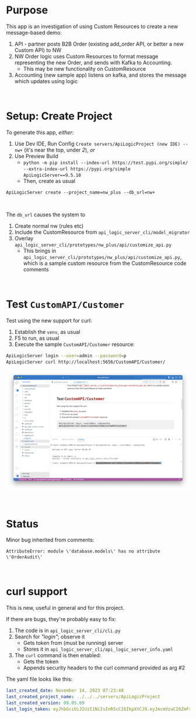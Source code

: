 # Purpose

This app is an investigation of using Custom Resources to create a new message-based demo:

1. API - partner posts B2B Order (existing add_order API, or better a new Custom API) to NW
2. NW Order logic uses Custom Resources to format message representing the new Order, and sends with Kafka to Accounting.
    * This may be new functionality on CustomResource
3. Accounting (new sample app) listens on kafka, and stores the message which updates <whatever> using logic

&nbsp;

# Setup: Create Project

To generate this app, *either:*

1. Use Dev IDE, Run Config `Create servers/ApiLogicProject (new IDE) -- nw+` (it's near the top, under *2*), *or*
2. Use Preview Build
    * `python -m pip install --index-url https://test.pypi.org/simple/ --extra-index-url https://pypi.org/simple ApiLogicServer==9.5.10`
    * Then, create as usual

```
ApiLogicServer create --project_name=nw_plus --db_url=nw+
```

&nbsp;

The `db_url` causes the system to

1. Create normal nw (rules etc)
2. Include the CustomResource from `api_logic_server_cli/model_migrator`
3. Overlay `api_logic_server_cli/prototypes/nw_plus/api/customize_api.py`
    * This brings in `api_logic_server_cli/prototypes/nw_plus/api/customize_api.py`, which is a sample custom resource from the CustomResource code comments

&nbsp;

# Test `CustomAPI/Customer`

Test using the new support for curl:

1. Establish the `venv`, as usual
2. F5 to run, as usual
3. Execute the sample `CustomAPI/Customer` resource:

```bash
ApiLogicServer login --user=admin --password=p
ApiLogicServer curl http://localhost:5656/CustomAPI/Customer/
```

![run](images/test-with-curl.png)

&nbsp;

# Status

Minor bug inherited from comments: 

```log
AttributeError: module \'database.models\' has no attribute \'OrderAudit\'
```

&nbsp;

# curl support

This is new, useful in general and for this project.

If there are bugs, they're probably easy to fix:

1. The code is in `api_logic_server_cli/cli.py`
2. Search for *"login"*; observe it
    * Gets token from (must be running) server
    * Stores it in `api_logic_server_cli/api_logic_server_info.yaml` 
3. The `curl` command is then enabled:
    * Gets the token
    * Appends security headers to the curl command provided as arg #2

The yaml file looks like this:

```yaml
last_created_date: November 14, 2023 07:23:48
last_created_project_name: ../../../servers/ApiLogicProject
last_created_version: 09.05.09
last_login_token: eyJhbGciOiJIUzI1NiIsInR5cCI6IkpXVCJ9.eyJmcmVzaCI6ZmFsc2UsImlhdCI6MTY5OTkzMTc3MSwianRpIjoiMzE2YmIzZGYtYTkwNC00NTI4LTg5ZTMtM2I1ODY0OGY5YjdjIiwidHlwZSI6ImFjY2VzcyIsInN1YiI6ImFkbWluIiwibmJmIjoxNjk5OTMxNzcxLCJleHAiOjE2OTk5NDUwOTF9.xNKG4UxyNCN8-QyNNQWmAl3w3CZUVUnS2zqkZtmj59M
```